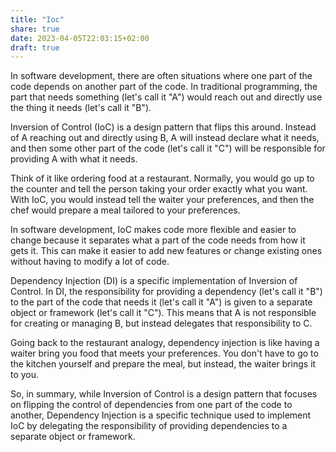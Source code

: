 ```yaml
---
title: "Ioc"
share: true
date: 2023-04-05T22:03:15+02:00
draft: true
---
```


In software development, there are often situations where one part of the code depends on another part of the code. In traditional programming, the part that needs something (let's call it "A") would reach out and directly use the thing it needs (let's call it "B").

Inversion of Control (IoC) is a design pattern that flips this around. Instead of A reaching out and directly using B, A will instead declare what it needs, and then some other part of the code (let's call it "C") will be responsible for providing A with what it needs.

Think of it like ordering food at a restaurant. Normally, you would go up to the counter and tell the person taking your order exactly what you want. With IoC, you would instead tell the waiter your preferences, and then the chef would prepare a meal tailored to your preferences.

In software development, IoC makes code more flexible and easier to change because it separates what a part of the code needs from how it gets it. This can make it easier to add new features or change existing ones without having to modify a lot of code.

Dependency Injection (DI) is a specific implementation of Inversion of Control. In DI, the responsibility for providing a dependency (let's call it "B") to the part of the code that needs it (let's call it "A") is given to a separate object or framework (let's call it "C"). This means that A is not responsible for creating or managing B, but instead delegates that responsibility to C.

Going back to the restaurant analogy, dependency injection is like having a waiter bring you food that meets your preferences. You don't have to go to the kitchen yourself and prepare the meal, but instead, the waiter brings it to you.

So, in summary, while Inversion of Control is a design pattern that focuses on flipping the control of dependencies from one part of the code to another, Dependency Injection is a specific technique used to implement IoC by delegating the responsibility of providing dependencies to a separate object or framework.